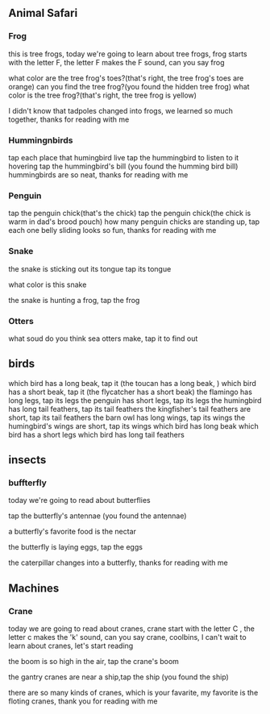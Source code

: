 
## Animal Safari

### Frog
this is tree frogs, today we're going to learn about tree frogs, frog starts with the letter F, the letter F makes the F sound, can you say frog

what color are the tree frog's toes?(that's right, the tree frog's toes are orange)
can you find the tree frog?(you found the hidden tree frog)
what color is the tree frog?(that's right, the tree frog is yellow)

I didn't know that tadpoles changed into frogs, we learned so much together, thanks for reading with me

### Hummingnbirds
tap each place that humingbird live
tap the hummingbird to listen to it hovering
tap the hummingbird's bill (you found the humming bird bill)
hummingbirds are so neat, thanks for reading with me

### Penguin
tap the penguin chick(that's the chick)
tap the penguin chick(the chick is warm in dad's brood pouch)
how many penguin chicks are standing up, tap each one
belly sliding looks so fun, thanks for reading with me


### Snake
the snake is sticking out its tongue tap its tongue

what color is this snake

the snake is hunting a frog, tap the frog

### Otters

what soud do you think sea otters make, tap it to find out



## birds
which bird has a long beak, tap it (the toucan has a long beak, )
which bird has a short beak, tap it (the flycatcher has a short beak)
the flamingo has long legs, tap its legs
the penguin has short legs, tap its legs
the humingbird has long tail feathers, tap its tail feathers
the kingfisher's tail feathers are short, tap its tail feathers
the barn owl has long wings, tap its wings
the humingbird's wings are short, tap its wings
which bird has long beak
which bird has a short legs
which bird has long tail feathers

## insects

### buffterfly
today we're going to read about butterflies

tap the butterfly's antennae (you found the antennae)

a butterfly's favorite food is the nectar

the butterfly is laying eggs, tap the eggs

the caterpillar changes into a butterfly, thanks for reading with me


## Machines

### Crane
today we are going to read about cranes, crane start with the letter C , the letter c makes the 'k' sound, can you say crane, coolbins, I can't wait to learn about cranes, let's start reading

the boom is so high in the air, tap the crane's boom

the gantry cranes are near a ship,tap the ship (you found the ship)

there are so many kinds of cranes, which is your favarite, my favorite is the floting cranes, thank you for reading with me


